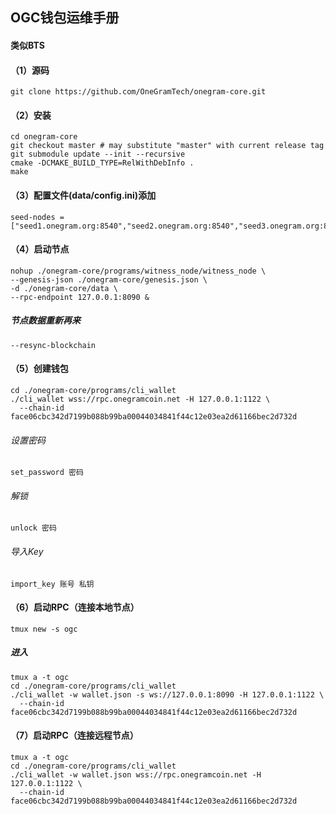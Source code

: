 

## OGC钱包运维手册
#### 类似BTS

#### （1）源码
`git clone https://github.com/OneGramTech/onegram-core.git`

#### （2）安装
```
cd onegram-core
git checkout master # may substitute "master" with current release tag
git submodule update --init --recursive
cmake -DCMAKE_BUILD_TYPE=RelWithDebInfo .
make
```

#### （3）配置文件(data/config.ini)添加
```
seed-nodes = ["seed1.onegram.org:8540","seed2.onegram.org:8540","seed3.onegram.org:8540","seed4.onegram.org:8540","seed5.onegram.org:8540","seed6.onegram.org:8540","seed7.onegram.org:8540","seed8.onegram.org:8540","seed9.onegram.org:8540","seed10.onegram.org:8540","seed11.onegram.org:8540","seed12.onegram.org:8540","seed13.onegram.org:8540","seed14.onegram.org:8540","seed15.onegram.org:8540","seed16.onegram.org:8540","159.69.7.216:8540","95.216.140.132:8540"]
```

#### （4）启动节点
```
nohup ./onegram-core/programs/witness_node/witness_node \
--genesis-json ./onegram-core/genesis.json \
-d ./onegram-core/data \
--rpc-endpoint 127.0.0.1:8090 &
```

##### 节点数据重新再来
`--resync-blockchain`

#### （5）创建钱包
```
cd ./onegram-core/programs/cli_wallet
./cli_wallet wss://rpc.onegramcoin.net -H 127.0.0.1:1122 \
  --chain-id face06cbc342d7199b088b99ba00044034841f44c12e03ea2d61166bec2d732d
```
###### 设置密码
`set_password 密码`

###### 解锁
`unlock 密码`

###### 导入Key
`import_key 账号 私钥`

#### （6）启动RPC（连接本地节点）
`tmux new -s ogc`
##### 进入
```
tmux a -t ogc
cd ./onegram-core/programs/cli_wallet
./cli_wallet -w wallet.json -s ws://127.0.0.1:8090 -H 127.0.0.1:1122 \
  --chain-id face06cbc342d7199b088b99ba00044034841f44c12e03ea2d61166bec2d732d
```

#### （7）启动RPC（连接远程节点）
```
tmux a -t ogc
cd ./onegram-core/programs/cli_wallet
./cli_wallet -w wallet.json wss://rpc.onegramcoin.net -H 127.0.0.1:1122 \
  --chain-id face06cbc342d7199b088b99ba00044034841f44c12e03ea2d61166bec2d732d
```

